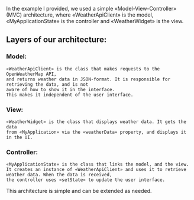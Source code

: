 In the example I provided, we used a simple «Model-View-Controller» (MVC) architecture, where «WeatherApiClient» is the model, «MyApplicationState» is the controller and «WeatherWidget» is the view.

## Layers of our architecture:

### Model:

```
«WeatherApiClient» is the class that makes requests to the OpenWeatherMap API,
and returns weather data in JSON-format. It is responsible for retrieving the data, and is not
aware of how to show it in the interface.
This makes it independent of the user interface.
```

### View:

```
«WeatherWidget» is the class that displays weather data. It gets the data
from «MyApplication» via the «weatherData» property, and displays it in the UI.
```

### Controller:

```
«MyApplicationState» is the class that links the model, and the view.
It creates an instance of «WeatherApiClient» and uses it to retrieve weather data. When the data is received,
the controller uses «setState» to update the user interface.
```

This architecture is simple and can be extended as needed.
